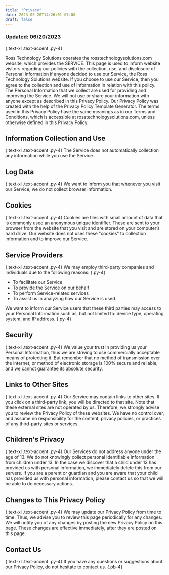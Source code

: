 ```yaml
---
title: "Privacy"
date: 2023-06-20T14:26:01-07:00
draft: false
---
```

### Updated: 06/20/2023
{.text-xl .text-accent .py-4}

Ross Technology Solutions operates the rosstechnologysolutions.com website, which provides the SERVICE. This page is used to inform website visitors regarding our policies with the collection, use, and disclosure of Personal Information if anyone decided to use our Service, the Ross Technology Solutions website. If you choose to use our Service, then you agree to the collection and use of information in relation with this policy. The Personal Information that we collect are used for providing and improving the Service. We will not use or share your information with anyone except as described in this Privacy Policy. Our Privacy Policy was created with the help of the Privacy Policy Template Generator. The terms used in this Privacy Policy have the same meanings as in our Terms and Conditions, which is accessible at rosstechnologysolutions.com, unless otherwise defined in this Privacy Policy.

## Information Collection and Use
{.text-xl .text-accent .py-4}
The Service does not automatically collection any information while you use the Service.

## Log Data
{.text-xl .text-accent .py-4}
We want to inform you that whenever you visit our Service, we do not collect browser information.

## Cookies
{.text-xl .text-accent .py-4}
Cookies are files with small amount of data that is commonly used an anonymous unique identifier. These are sent to your browser from the website that you visit and are stored on your computer’s hard drive. Our website does not uses these "cookies" to collection information and to improve our Service.

## Service Providers
{.text-xl .text-accent .py-4}
We may employ third-party companies and individuals due to the following reasons:
{.py-4}

* To facilitate our Service
* To provide the Service on our behalf
* To perform Service-related services
* To assist us in analyzing how our Service is used

We want to inform our Service users that these third parties may access to your Personal Information such as, but not limited to: device type, operating system, and IP address.
{.py-4}

## Security
{.text-xl .text-accent .py-4}
We value your trust in providing us your Personal Information, thus we are striving to use commercially acceptable means of protecting it. But remember that no method of transmission over the internet, or method of electronic storage is 100% secure and reliable, and we cannot guarantee its absolute security.

## Links to Other Sites
{.text-xl .text-accent .py-4}
Our Service may contain links to other sites. If you click on a third-party link, you will be directed to that site. Note that these external sites are not operated by us. Therefore, we strongly advise you to review the Privacy Policy of these websites. We have no control over, and assume no responsibility for the content, privacy policies, or practices of any third-party sites or services.

## Children's Privacy
{.text-xl .text-accent .py-4}
Our Services do not address anyone under the age of 13. We do not knowingly collect personal identifiable information from children under 13. In the case we discover that a child under 13 has provided us with personal information, we immediately delete this from our servers. If you are a parent or guardian and you are aware that your child has provided us with personal information, please contact us so that we will be able to do necessary actions.

## Changes to This Privacy Policy
{.text-xl .text-accent .py-4}
We may update our Privacy Policy from time to time. Thus, we advise you to review this page periodically for any changes. We will notify you of any changes by posting the new Privacy Policy on this page. These changes are effective immediately, after they are posted on this page.

## Contact Us
{.text-xl .text-accent .py-4}
If you have any questions or suggestions about our Privacy Policy, do not hesitate to contact us.
{.pb-4}